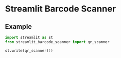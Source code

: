 # Streamlit Barcode Scanner

## Example

```py
import streamlit as st
from streamlit_barcode_scanner import qr_scanner

st.write(qr_scanner())

```
